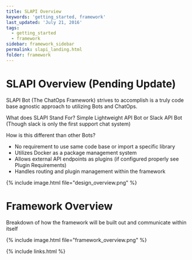 ```yaml
---
title: SLAPI Overview
keywords: 'getting_started, framework'
last_updated: 'July 21, 2016'
tags:
  - getting_started
  - framework
sidebar: framework_sidebar
permalink: slapi_landing.html
folder: framework
---
```


# SLAPI Overview (Pending Update)

SLAPI Bot (The ChatOps Framework) strives to accomplish is a truly code base agnostic approach to utilizing Bots and ChatOps.

What does SLAPI Stand For? Simple Lightweight API Bot or Slack API Bot (Though slack is only the first support chat system)

How is this different than other Bots?

-   No requirement to use same code base or import a specific library
-   Utilizes Docker as a package management system
-   Allows external API endpoints as plugins (if configured properly see Plugin Requirements)
-   Handles routing and plugin management within the framework

{% include image.html file="design_overview.png" %}

# Framework Overview

Breakdown of how the framework will be built out and communicate within itself

{% include image.html file="framework_overview.png" %}

{% include links.html %}
